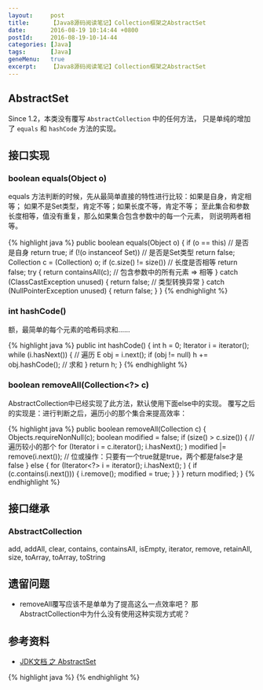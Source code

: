 ```yaml
---
layout:     post
title:      【Java8源码阅读笔记】Collection框架之AbstractSet
date:       2016-08-19 10:14:44 +0800
postId:     2016-08-19-10-14-44
categories: [Java]
tags:       [Java]
geneMenu:   true
excerpt:    【Java8源码阅读笔记】Collection框架之AbstractSet
---
```


## AbstractSet
Since 1.2，本类没有覆写 `AbstractCollection` 中的任何方法，
只是单纯的增加了 `equals` 和 `hashCode` 方法的实现。

## 接口实现

### boolean equals(Object o)
equals 方法判断的时候，先从最简单直接的特性进行比较：如果是自身，肯定相等；
如果不是Set类型，肯定不等；如果长度不等，肯定不等；
至此集合和参数长度相等，值没有重复，那么如果集合包含参数中的每一个元素，
则说明两者相等。

{% highlight java %}
public boolean equals(Object o) {
    if (o == this)              // 是否是自身
        return true;
    if (!(o instanceof Set))    // 是否是Set类型
        return false;
    Collection<?> c = (Collection<?>) o;
    if (c.size() != size())     // 长度是否相等
        return false;
    try {
        return containsAll(c);  // 包含参数中的所有元素 => 相等
    } catch (ClassCastException unused)   {
        return false;           // 类型转换异常
    } catch (NullPointerException unused) {
        return false;
    }
}
{% endhighlight %}


### int hashCode()
额，最简单的每个元素的哈希码求和……

{% highlight java %}
public int hashCode() {
    int h = 0;
    Iterator<E> i = iterator();
    while (i.hasNext()) {   // 遍历
        E obj = i.next();
        if (obj != null)
            h += obj.hashCode(); // 求和
    }
    return h;
}
{% endhighlight %}


### boolean removeAll(Collection<?> c)
AbstractCollection中已经实现了此方法，默认使用下面else中的实现。
覆写之后的实现是：进行判断之后，遍历小的那个集合来提高效率：

{% highlight java %}
public boolean removeAll(Collection<?> c) {
    Objects.requireNonNull(c);
    boolean modified = false;
    if (size() > c.size()) {    // 遍历较小的那个
        for (Iterator<?> i = c.iterator(); i.hasNext(); )
            modified |= remove(i.next());   // 位或操作：只要有一个true就是true，两个都是false才是false
    } else {
        for (Iterator<?> i = iterator(); i.hasNext(); ) {
            if (c.contains(i.next())) {
                i.remove();
                modified = true;
            }
        }
    }
    return modified;
}
{% endhighlight %}


## 接口继承

### AbstractCollection
add, addAll, clear, contains, containsAll, isEmpty, iterator, remove, retainAll, size, toArray, toArray, toString

## 遗留问题

* removeAll覆写应该不是单单为了提高这么一点效率吧？
那AbstractCollection中为什么没有使用这种实现方式呢？

## 参考资料

* [JDK文档 之 AbstractSet](https://docs.oracle.com/javase/8/docs/api/java/util/AbstractSet.html)

{% highlight java %}
{% endhighlight %}

